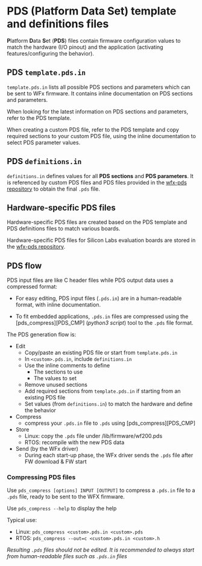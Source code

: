 # PDS (Platform Data Set) template and definitions files

**P**latform **D**ata **S**et (**PDS**) files contain firmware configuration values to match the hardware (I/O pinout) and the application (activating features/configuring the behavior).

## PDS `template.pds.in`

`template.pds.in` lists all possible PDS sections and parameters which can be sent to WFx firmware. It
 contains inline documentation on PDS sections and parameters.

When looking for the latest information on PDS sections and parameters, refer to the PDS template.

When creating a custom PDS file, refer to the PDS template and copy required sections to your custom PDS file, using the inline documentation to select PDS parameter values.

## PDS `definitions.in`

`definitions.in` defines values for all **PDS sections** and **PDS parameters**. It is referenced by custom PDS files and PDS files provided in the [wfx-pds repository][PDS_REPO] to obtain the final `.pds` file.

## Hardware-specific PDS files

Hardware-specific PDS files are created based on the PDS template and PDS definitions files to match various boards.

Hardware-specific PDS files for Silicon Labs evaluation boards are stored in the [wfx-pds repository][PDS_REPO].

## PDS flow

PDS input files are like C header files while PDS output data uses a compressed format:

* For easy editing, PDS input files (`.pds.in`) are in a human-readable format, with inline documentation.

* To fit embedded applications, `.pds.in` files are compressed using the [pds_compress][PDS_CMP] (_python3 script_) tool to the `.pds` file format.

The PDS generation flow is:

* Edit
  * Copy/paste an existing PDS file or start from `template.pds.in`
  * In `<custom>.pds.in`, include `definitions.in`
  * Use the inline comments to define
    * The sections to use
    * The values to set
  * Remove unused sections
  * Add required sections from `template.pds.in` if starting from an existing PDS file
  * Set values (from `definitions.in`) to match the hardware and define the behavior
* Compress
  * compress your `.pds.in` file to `.pds` using [pds_compress][PDS_CMP]
* Store
  * Linux: copy the `.pds` file under /lib/firmware/wf200.pds
  * RTOS: recompile with the new PDS data
* Send (by the WFx driver)
  * During each start-up phase, the WFx driver sends the `.pds` file after FW download & FW start

### Compressing PDS files

Use `pds_compress [options] INPUT [OUTPUT]` to compress a `.pds.in` file to a `.pds` file,
 ready to be sent to the WFX firmware.

Use `pds_compress --help` to display the help

Typical use:

* Linux: `pds_compress <custom>.pds.in <custom>.pds`
* RTOS: `pds_compress --out=c <custom>.pds.in <custom>.h`

_Resulting `.pds` files should not be edited. It is recommended to always start from human-readable files such as `.pds.in` files_

[FW_REPO]: https://github.com/SiliconLabs/wfx-firmware
[PDS_DOC]: https://github.com/SiliconLabs/wfx-pds/blob/master/README.md
[PDS_REPO]: https://github.com/SiliconLabs/wfx-pds
